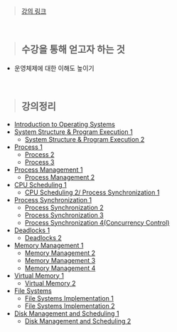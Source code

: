 > [강의 링크](http://www.kocw.net/home/search/kemView.do?kemId=1046323)

<br>

> ## 수강을 통해 얻고자 하는 것
- 운영체제에 대한 이해도 높이기

<br>

> ## 강의정리
- [Introduction to Operating Systems](https://github.com/sapzilking/review/blob/main/lecture/kocw/%EC%9A%B4%EC%98%81%EC%B2%B4%EC%A0%9C-%EB%B0%98%ED%9A%A8%EA%B2%BD(2014)/%EA%B0%95%EC%9D%98%EC%A0%95%EB%A6%AC/Introduction%20to%20Operating%20Systems.md)
- [System Structure & Program Execution 1]()
  - [System Structure & Program Execution 2]()
- [Process 1]()
  - [Process 2]()
  - [Process 3]()
- [Process Management 1]()
  - [Process Management 2]()
- [CPU Scheduling 1]()
  - [CPU Scheduling 2/ Process Synchronization 1]()
- [Process Synchronization 1]()
  - [Process Synchronization 2]()
  - [Process Synchronization 3]()
  - [Process Synchronization 4(Concurrency Control)]()
- [Deadlocks 1]()
  - [Deadlocks 2]()
- [Memory Management 1]()
  - [Memory Management 2]()
  - [Memory Management 3]()
  - [Memory Management 4]()
- [Virtual Memory 1]()
  - [Virtual Memory 2]()
- [File Systems]()
  - [File Systems Implementation 1]()
  - [File Systems Implementation 2]()
- [Disk Management and Scheduling 1]()
  - [Disk Management and Scheduling 2]()

